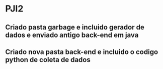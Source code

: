 # PJI2

## Criado pasta garbage e incluido gerador de dados e enviado antigo back-end em java

## Criado nova pasta back-end e incluido o codigo python de coleta de dados
